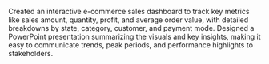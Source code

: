 Created an interactive e-commerce sales dashboard to track key metrics like sales amount, quantity, profit, and average order value, with detailed breakdowns by state, category, customer, and payment mode. Designed a PowerPoint presentation summarizing the visuals and key insights, making it easy to communicate trends, peak periods, and performance highlights to stakeholders.
